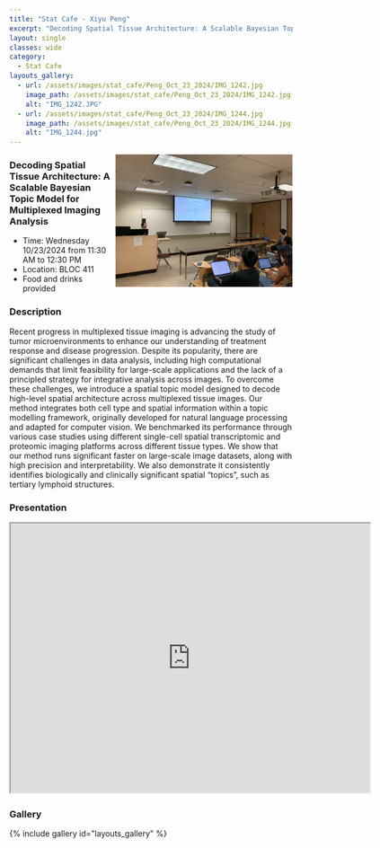 ```yaml
---
title: "Stat Cafe - Xiyu Peng"
excerpt: "Decoding Spatial Tissue Architecture: A Scalable Bayesian Topic Model for Multiplexed Imaging Analysis "
layout: single
classes: wide
category: 
  - Stat Cafe
layouts_gallery:
  - url: /assets/images/stat_cafe/Peng_Oct_23_2024/IMG_1242.jpg
    image_path: /assets/images/stat_cafe/Peng_Oct_23_2024/IMG_1242.jpg
    alt: "IMG_1242.JPG"
  - url: /assets/images/stat_cafe/Peng_Oct_23_2024/IMG_1244.jpg
    image_path: /assets/images/stat_cafe/Peng_Oct_23_2024/IMG_1244.jpg
    alt: "IMG_1244.jpg"
---
```


<img src="https://github.com/tamusgsa/tamusgsa.github.io/blob/master/assets/images/stat_cafe/Peng_Oct_23_2024/IMG_1243.jpg?raw=true" alt="Header" width="315" style="float: right;"/> 

### Decoding Spatial Tissue Architecture: A Scalable Bayesian Topic Model for Multiplexed Imaging Analysis 

- Time: Wednesday 10/23/2024 from 11:30 AM to 12:30 PM
- Location: BLOC 411
- Food and drinks provided

### Description
 
Recent progress in multiplexed tissue imaging is advancing the study of tumor
microenvironments to enhance our understanding of treatment response and disease
progression. Despite its popularity, there are significant challenges in data analysis,
including high computational demands that limit feasibility for large-scale applications
and the lack of a principled strategy for integrative analysis across images. To overcome
these challenges, we introduce a spatial topic model designed to decode high-level
spatial architecture across multiplexed tissue images. Our method integrates both cell
type and spatial information within a topic modelling framework, originally developed for
natural language processing and adapted for computer vision. We benchmarked its
performance through various case studies using different single-cell spatial
transcriptomic and proteomic imaging platforms across different tissue types. We show
that our method runs significant faster on large-scale image datasets, along with high
precision and interpretability. We also demonstrate it consistently identifies biologically
and clinically significant spatial “topics”, such as tertiary lymphoid structures. 


### Presentation
<iframe src="https://drive.google.com/file/d/1NGp8KngoWc6tR3FTy2vXt4BFaOO4fxpN/preview" width="640" height="480" allow="autoplay"></iframe>



### Gallery

{% include gallery id="layouts_gallery" %}
